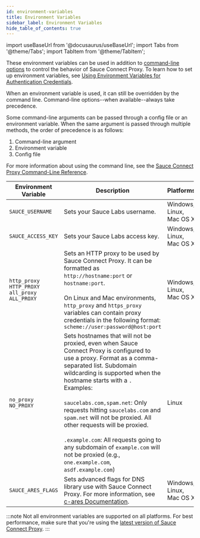 ```yaml
---
id: environment-variables
title: Environment Variables
sidebar_label: Environment Variables
hide_table_of_contents: true
---
```

import useBaseUrl from '@docusaurus/useBaseUrl';
import Tabs from '@theme/Tabs';
import TabItem from '@theme/TabItem';

These environment variables can be used in addition to [command-line options](/dev/cli/sauce-connect-proxy) to control the behavior of Sauce Connect Proxy. To learn how to set up environment variables, see [Using Environment Variables for Authentication Credentials](/basics/environment-variables).

When an environment variable is used, it can still be overridden by the command line. Command-line options--when available--always take precedence.

Some command-line arguments can be passed through a config file or an environment variable. When the same argument is passed through multiple methods, the order of precedence is as follows:

1. Command-line argument
1. Environment variable
1. Config file

For more information about using the  command line, see the [Sauce Connect Proxy Command-Line Reference](/dev/cli/sauce-connect-proxy).

| Environment Variable  | Description  | Platforms  | Corresponding CLI Option  |
|---|---|---|---|
| `SAUCE_USERNAME` | Sets your Sauce Labs username. | Windows, Linux, Mac OS X | [`--user`](https://docs.saucelabs.com/dev/cli/sauce-connect-proxy/index.html#--user) |
| `SAUCE_ACCESS_KEY` | Sets your Sauce Labs access key. | Windows, Linux, Mac OS X | [`--api-key`](https://docs.saucelabs.com/dev/cli/sauce-connect-proxy/index.html#--api-key|
| `http_proxy`<br/>`HTTP_PROXY`<br/>`all_proxy`<br/>`ALL_PROXY` | Sets an HTTP proxy to be used by Sauce Connect Proxy. It can be formatted as `http://hostname:port` or `hostname:port`.<br/><br/>On Linux and Mac environments, `http_proxy` and `https_proxy` variables can contain proxy credentials in the following format: `scheme://user:password@host:port` | Windows, Linux, Mac OS X | [`--proxy`](https://docs.saucelabs.com/dev/cli/sauce-connect-proxy/index.html#external-proxy-configuration) |
| `no_proxy`<br/>`NO_PROXY` | Sets hostnames that will not be proxied, even when Sauce Connect Proxy is configured to use a proxy. Format as a comma-separated list. Subdomain wildcarding is supported when the hostname starts with a `.` Examples:<br/><br/>`saucelabs.com,spam.net`: Only requests hitting `saucelabs.com` and `spam.net` will not be proxied. All other requests will be proxied.<br/><br/>`.example.com`: All requests going to any subdomain of `example.com` will not be proxied (e.g., `one.example.com`, `asdf.example.com`) | Linux | |
| `SAUCE_ARES_FLAGS` | Sets advanced flags for DNS library use with Sauce Connect Proxy. For more information, see [c-ares Documentation](http://c-ares.haxx.se/ares_init.html). | Windows, Linux, Mac OS X | |

:::note
Not all environment variables are supported on all platforms. For best performance, make sure that you're using the [latest version of Sauce Connect Proxy](/secure-connections/sauce-connect/installation).
:::
